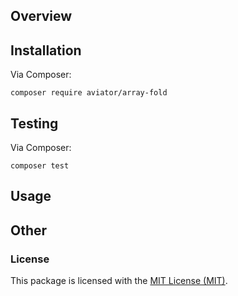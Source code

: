 
## Overview



## Installation

Via Composer:
```
composer require aviator/array-fold
```

## Testing

Via Composer:
```
composer test
```

## Usage



## Other

### License

This package is licensed with the [MIT License (MIT)](LICENSE.md).